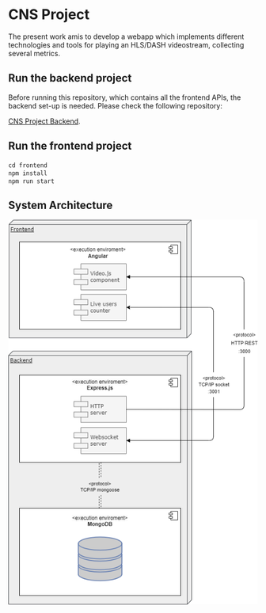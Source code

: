 # CNS Project 
The present work amis to develop a webapp which implements different technologies and tools for playing an HLS/DASH videostream, collecting several metrics.

## Run the backend project 
Before running this repository, which contains all the frontend APIs, the backend set-up is needed. Please check the following repository: 

[CNS Project Backend](https://github.com/fenix-hub/cns-project-backend).

## Run the frontend project
```
cd frontend
npm install
npm run start
```
## System Architecture

<div align="center">
<img src=architecture-diagram.png>
</div>
